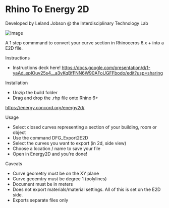 # Rhino To Energy 2D

Developed by Leland Jobson @ the Interdisciplinary Technology Lab

![image](https://user-images.githubusercontent.com/17731181/137999568-0bb8b45f-d987-4a6a-9438-e8b6ad93fed9.png)

A 1 step commmand to convert your curve section in Rhinoceros 6.x + into a E2D file.


Instructions

- Instructions deck here! https://docs.google.com/presentation/d/1-yaAd_epIOuv25s4__a3vKqBfFNN6W90AFoUGFFbodo/edit?usp=sharing

Installation

- Unzip the build folder
- Drag and drop the .rhp file onto Rhino 6+

https://energy.concord.org/energy2d/

Usage

- Select closed curves representing a section of your building, room or object
- Use the command DFG_Export2E2D
- Select the curves you want to export (in 2d, side view)
- Choose a location / name to save your file
- Open in Energy2D and you're done!

Caveats

- Curve geometry must be on the XY plane
- Curve geoemtry must be degree 1 (polylines)
- Document must be in meters
- Does not export materials/material settings. All of this is set on the E2D side.
- Exports separate files only

